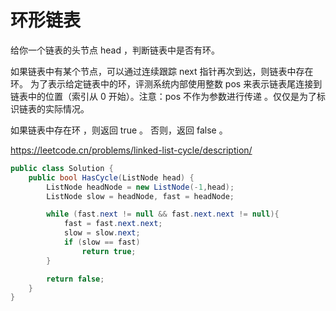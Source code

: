 # 环形链表

给你一个链表的头节点 head ，判断链表中是否有环。

如果链表中有某个节点，可以通过连续跟踪 next 指针再次到达，则链表中存在环。 为了表示给定链表中的环，评测系统内部使用整数 pos 来表示链表尾连接到链表中的位置（索引从 0 开始）。注意：pos 不作为参数进行传递 。仅仅是为了标识链表的实际情况。

如果链表中存在环 ，则返回 true 。 否则，返回 false 。

https://leetcode.cn/problems/linked-list-cycle/description/

```c#
public class Solution {
    public bool HasCycle(ListNode head) {
        ListNode headNode = new ListNode(-1,head);
        ListNode slow = headNode, fast = headNode;

        while (fast.next != null && fast.next.next != null){
            fast = fast.next.next;
            slow = slow.next;
            if (slow == fast) 
                return true;
        }

        return false;
    }
}
```
